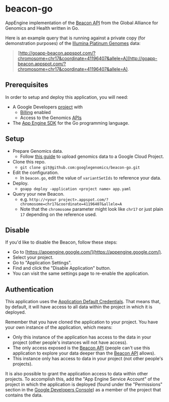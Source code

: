 # beacon-go
AppEngine implementation of the [Beacon API](http://ga4gh.org/#/beacon) from the Global Alliance for Genomics and Health written in Go.

Here is an example query that is running against a private copy (for demonstration purposes) of the [Illumina Platinum Genomes](http://googlegenomics.readthedocs.org/en/latest/use_cases/discover_public_data/platinum_genomes.html) data:

> [http://goapp-beacon.appspot.com/?chromosome=chr17&coordinate=41196407&allele=A](http://goapp-beacon.appspot.com/?chromosome=chr17&coordinate=41196407&allele=A).

## Prerequisites

In order to setup and deploy this application, you will need:

- A Google Developers [project](https://developers.google.com/console/help/new/) with
  - [Billing](https://developers.google.com/console/help/new/#billing) enabled
  - Access to the Genomics [APIs](https://developers.google.com/console/help/new/#activating-and-deactivating-apis)
- The [App Engine SDK](https://cloud.google.com/appengine/downloads) for the Go programming language.

## Setup
- Prepare Genomics data.
  - Follow [this guide](https://cloud.google.com/genomics/v1/load-variants) to upload genomics data to a Google Cloud Project.
- Clone this repo.
  - `git clone git@github.com:googlegenomics/beacon-go.git`
- Edit the configuration.
  - In `beacon.go`, edit the value of `variantSetIds` to reference your data.
- Deploy.
  - `goapp deploy -application <project name> app.yaml`
- Query your new Beacon.
  - e.g. `http://<your project>.appspot.com/?chromosome=chr17&coordinate=41196407&allele=A`
  - Note that the `chromosome` parameter might look like `chr17` or just plain `17` depending on the reference used.

## Disable

If you'd like to disable the Beacon, follow these steps:

- Go to [https://appengine.google.com/](https://appengine.google.com/).
- Select your project.
- Go to "Application Settings".
- Find and click the "Disable Application" button.
- You can visit the same settings page to re-enable the application.

## Authentication

This application uses the [Application Default Credentials](https://developers.google.com/identity/protocols/application-default-credentials).  That means that, by default, it will have access to all data within the project in which it is deployed.

Remember that you have cloned the application to your project.  You have your own instance of the application, which means:

- Only this instance of the application has access to the data in your project (other people's instances will not have access).
- The only access exposed is the [Beacon API](http://ga4gh.org/#/beacon) (people can't use this application to explore your data deeper than the [Beacon API](http://ga4gh.org/#/beacon) allows).
- This instance only has access to data in your project (not other people's projects).

It is also possible to grant the application access to data within other projects.  To accomplish this, add the "App Engine Service Account" of the project in which the application is deployed (found under the "Permissions" section in the [Google Developers Console](https://console.developers.google.com)) as a member of the project that contains the data.
